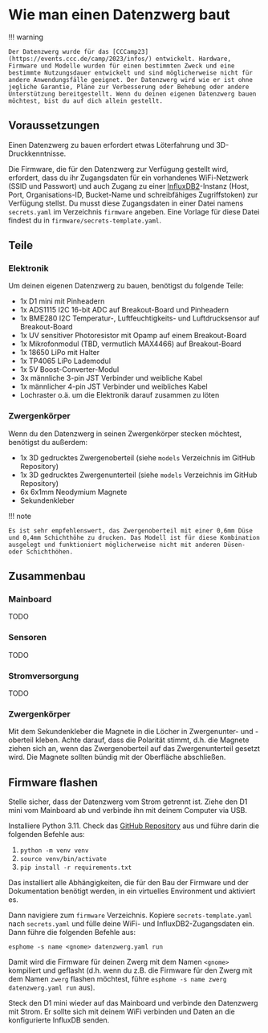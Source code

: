 # Wie man einen Datenzwerg baut

!!! warning
    
    Der Datenzwerg wurde für das [CCCamp23](https://events.ccc.de/camp/2023/infos/) entwickelt. Hardware, Firmware und Modelle wurden für einen bestimmten Zweck und eine bestimmte Nutzungsdauer entwickelt und sind möglicherweise nicht für andere Anwendungsfälle geeignet. Der Datenzwerg wird wie er ist ohne jegliche Garantie, Pläne zur Verbesserung oder Behebung oder andere Unterstützung bereitgestellt. Wenn du deinen eigenen Datenzwerg bauen möchtest, bist du auf dich allein gestellt.

## Voraussetzungen

Einen Datenzwerg zu bauen erfordert etwas Löterfahrung und 3D-Druckkenntnisse.

Die Firmware, die für den Datenzwerg zur Verfügung gestellt wird, erfordert, dass du ihr Zugangsdaten für ein vorhandenes WiFi-Netzwerk (SSID und Passwort) und auch Zugang zu einer [InfluxDB2](https://influxdb.com)-Instanz (Host, Port, Organisations-ID, Bucket-Name und schreibfähiges Zugriffstoken) zur Verfügung stellst. Du musst diese Zugangsdaten in einer Datei namens `secrets.yaml` im Verzeichnis `firmware` angeben. Eine Vorlage für diese Datei findest du in `firmware/secrets-template.yaml`.

## Teile

### Elektronik

Um deinen eigenen Datenzwerg zu bauen, benötigst du folgende Teile:

- 1x D1 mini mit Pinheadern
- 1x ADS1115 I2C 16-bit ADC auf Breakout-Board und Pinheadern
- 1x BME280 I2C Temperatur-, Luftfeuchtigkeits- und Luftdrucksensor auf Breakout-Board
- 1x UV sensitiver Photoresistor mit Opamp auf einem Breakout-Board
- 1x Mikrofonmodul (TBD, vermutlich MAX4466) auf Breakout-Board
- 1x 18650 LiPo mit Halter
- 1x TP4065 LiPo Lademodul
- 1x 5V Boost-Converter-Modul
- 3x männliche 3-pin JST Verbinder und weibliche Kabel
- 1x männlicher 4-pin JST Verbinder und weibliches Kabel
- Lochraster o.ä. um die Elektronik darauf zusammen zu löten

### Zwergenkörper

Wenn du den Datenzwerg in seinen Zwergenkörper stecken möchtest, benötigst du außerdem:

- 1x 3D gedrucktes Zwergenoberteil (siehe `models` Verzeichnis im GitHub Repository)
- 1x 3D gedrucktes Zwergenunterteil (siehe `models` Verzeichnis im GitHub Repository)
- 6x 6x1mm Neodymium Magnete
- Sekundenkleber

!!! note

    Es ist sehr empfehlenswert, das Zwergenoberteil mit einer 0,6mm Düse und 0,4mm Schichthöhe zu drucken. Das Modell ist für diese Kombination ausgelegt und funktioniert möglicherweise nicht mit anderen Düsen- oder Schichthöhen.

## Zusammenbau

### Mainboard

TODO

### Sensoren

TODO

### Stromversorgung

TODO

### Zwergenkörper

Mit dem Sekundenkleber die Magnete in die Löcher in Zwergenunter- und -oberteil kleben. Achte darauf, dass die Polarität stimmt, d.h. die Magnete ziehen sich an, wenn das Zwergenoberteil auf das Zwergenunterteil gesetzt wird. Die Magnete sollten bündig mit der Oberfläche abschließen.

## Firmware flashen

Stelle sicher, dass der Datenzwerg vom Strom getrennt ist. Ziehe den D1 mini vom Mainboard ab und verbinde ihn mit deinem Computer via USB.

Installiere Python 3.11. Check das [GitHub Repository](https://github.com/romses/Datenzwerg) aus und führe darin die folgenden Befehle aus:

1. `python -m venv venv`
2. `source venv/bin/activate`
3. `pip install -r requirements.txt`

Das installiert alle Abhängigkeiten, die für den Bau der Firmware und der Dokumentation benötigt werden, in ein virtuelles Environment und aktiviert es.

Dann navigiere zum `firmware` Verzeichnis. Kopiere `secrets-template.yaml` nach `secrets.yaml` und fülle deine WiFi- und InfluxDB2-Zugangsdaten ein. Dann führe die folgenden Befehle aus:

```
esphome -s name <gnome> datenzwerg.yaml run
```

Damit wird die Firmware für deinen Zwerg mit dem Namen `<gnome>` kompiliert und geflasht (d.h. wenn du z.B. die Firmware für den Zwerg mit dem Namen `zwerg` flashen möchtest, führe `esphome -s name zwerg datenzwerg.yaml run` aus).

Steck den D1 mini wieder auf das Mainboard und verbinde den Datenzwerg mit Strom. Er sollte sich mit deinem WiFi verbinden und Daten an die konfigurierte InfluxDB senden.

